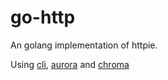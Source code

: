 # go-http

An golang implementation of httpie.

Using [cli](github.com/urfave/cli), [aurora](github.com/logrusorgru/aurora) and [chroma](github.com/alecthomas/chroma/v2)
